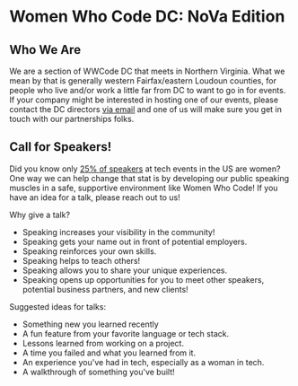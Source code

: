 # Women Who Code DC: NoVa Edition

## Who We Are

We are a section of WWCode DC that meets in Northern Virginia. What we mean by that is generally western Fairfax/eastern Loudoun counties, for people who live and/or work a little far from DC to want to go in for events. If your company might be interested in hosting one of our events, please contact the DC directors [via email](mailto:dc@womenwhocode.com) and one of us will make sure you get in touch with our partnerships folks.

## Call for Speakers!

Did you know only [25% of speakers](https://startupsventurecapital.com/new-data-shows-only-25-of-speakers-at-tech-events-are-women-bd0578f28037) at tech events in the US are women? One way we can help change that stat is by developing our public speaking muscles in a safe, supportive environment like Women Who Code! If you have an idea for a talk, please reach out to us!

Why give a talk?
- Speaking increases your visibility in the community!
- Speaking gets your name out in front of potential employers.
- Speaking reinforces your own skills.
- Speaking helps to teach others!
- Speaking allows you to share your unique experiences.
- Speaking opens up opportunities for you to meet other speakers, potential business partners, and new clients!

Suggested ideas for talks:
- Something new you learned recently
- A fun feature from your favorite language or tech stack.
- Lessons learned from working on a project.
- A time you failed and what you learned from it.
- An experience you've had in tech, especially as a woman in tech.
- A walkthrough of something you've built!
